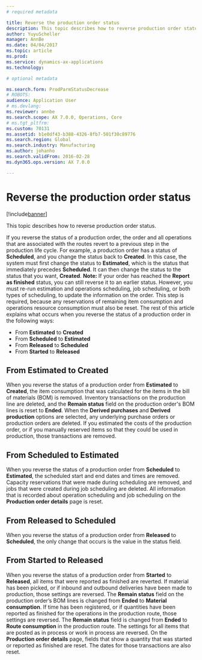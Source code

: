 ```yaml
---
# required metadata

title: Reverse the production order status
description: This topic describes how to reverse production order status. 
author: YuyuScheller
manager: AnnBe
ms.date: 04/04/2017
ms.topic: article
ms.prod: 
ms.service: dynamics-ax-applications
ms.technology: 

# optional metadata

ms.search.form: ProdParmStatusDecrease
# ROBOTS: 
audience: Application User
# ms.devlang: 
ms.reviewer: annbe
ms.search.scope: AX 7.0.0, Operations, Core
# ms.tgt_pltfrm: 
ms.custom: 70131
ms.assetid: b1e0df43-b388-4326-8fb7-501f30c89776
ms.search.region: Global
ms.search.industry: Manufacturing
ms.author: johanho
ms.search.validFrom: 2016-02-28
ms.dyn365.ops.version: AX 7.0.0

---
```


# Reverse the production order status

[!include[banner](../includes/banner.md)]


This topic describes how to reverse production order status. 

If you reverse the status of a production order, the order and all operations that are associated with the routes revert to a previous step in the production life cycle. For example, a production order has a status of **Scheduled**, and you change the status back to **Created**. In this case, the system must first change the status to **Estimated**, which is the status that immediately precedes **Scheduled**. It can then change the status to the status that you want, **Created**. **Note:** If your order has reached the **Report as finished** status, you can still reverse it to an earlier status. However, you must re-run estimation and operations scheduling, job scheduling, or both types of scheduling, to update the information on the order. This step is required, because any reservations of remaining item consumption and operations resource consumption must also be reset. The rest of this article explains what occurs when you reverse the status of a production order in the following ways:

-   From **Estimated** to **Created**
-   From **Scheduled** to **Estimated**
-   From **Released** to **Scheduled**
-   From **Started** to **Released**

## From Estimated to Created
When you reverse the status of a production order from **Estimated** to **Created**, the item consumption that was calculated for the items in the bill of materials (BOM) is removed. Inventory transactions on the production line are deleted, and the **Remain status** field on the production order's BOM lines is reset to **Ended**. When the **Derived purchases** and **Derived production** options are selected, any underlying purchase orders or production orders are deleted. If you estimated the costs of the production order, or if you manually reserved items so that they could be used in production, those transactions are removed.

## From Scheduled to Estimated
When you reverse the status of a production order from **Scheduled** to **Estimated**, the scheduled start and end dates and times are removed. Capacity reservations that were made during scheduling are removed, and jobs that were created during job scheduling are deleted. All information that is recorded about operation scheduling and job scheduling on the **Production order details** page is reset.

## From Released to Scheduled
When you reverse the status of a production order from **Released** to **Scheduled**, the only change that occurs is the value in the status field.

## From Started to Released
When you reverse the status of a production order from **Started** to **Released**, all items that were reported as finished are reverted. If material has been picked, or if inbound and outbound deliveries have been made to production, those settings are reversed. The **Remain status** field on the production order’s BOM lines is changed from **Ended** to **Material consumption**. If time has been registered, or if quantities have been reported as finished for the operations in the production route, those settings are reversed. The **Remain status** field is changed from **Ended** to **Route consumption** in the production route. The settings for all items that are posted as in process or work in process are reversed. On the **Production order details** page, fields that show a quantity that was started or reported as finished are reset. The dates for those transactions are also reset.



